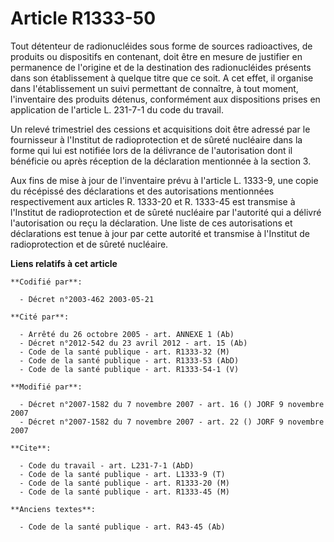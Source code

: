 # Article R1333-50

Tout détenteur de radionucléides sous forme de sources radioactives, de produits ou dispositifs en contenant, doit être en
mesure de justifier en permanence de l'origine et de la destination des radionucléides présents dans son établissement à
quelque titre que ce soit. A cet effet, il organise dans l'établissement un suivi permettant de connaître, à tout moment,
l'inventaire des produits détenus, conformément aux dispositions prises en application de l'article L. 231-7-1 du code du
travail.

Un relevé trimestriel des cessions et acquisitions doit être adressé par le fournisseur à l'Institut de radioprotection et de
sûreté nucléaire dans la forme qui lui est notifiée lors de la délivrance de l'autorisation dont il bénéficie ou après
réception de la déclaration mentionnée à la section 3.

Aux fins de mise à jour de l'inventaire prévu à l'article L. 1333-9, une copie du récépissé des déclarations et des
autorisations mentionnées respectivement aux articles R. 1333-20 et R. 1333-45 est transmise à l'Institut de radioprotection
et de sûreté nucléaire par l'autorité qui a délivré l'autorisation ou reçu la déclaration. Une liste de ces autorisations et
déclarations est tenue à jour par cette autorité et transmise à l'Institut de radioprotection et de sûreté nucléaire.

**Liens relatifs à cet article**

	**Codifié par**:

	  - Décret n°2003-462 2003-05-21

	**Cité par**:

	  - Arrêté du 26 octobre 2005 - art. ANNEXE 1 (Ab)
	  - Décret n°2012-542 du 23 avril 2012 - art. 15 (Ab)
	  - Code de la santé publique - art. R1333-32 (M)
	  - Code de la santé publique - art. R1333-53 (AbD)
	  - Code de la santé publique - art. R1333-54-1 (V)

	**Modifié par**:

	  - Décret n°2007-1582 du 7 novembre 2007 - art. 16 () JORF 9 novembre 2007
	  - Décret n°2007-1582 du 7 novembre 2007 - art. 22 () JORF 9 novembre 2007

	**Cite**:

	  - Code du travail - art. L231-7-1 (AbD)
	  - Code de la santé publique - art. L1333-9 (T)
	  - Code de la santé publique - art. R1333-20 (M)
	  - Code de la santé publique - art. R1333-45 (M)

	**Anciens textes**:

	  - Code de la santé publique - art. R43-45 (Ab)

